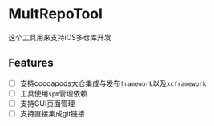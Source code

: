# MultRepoTool
这个工具用来支持iOS多仓库开发

## Features
- [ ] 支持cocoapods大仓集成与发布`framework`以及`xcframework`
- [ ] 工具使用`spm`管理依赖
- [ ] 支持GUI页面管理
- [ ] 支持直接集成git链接